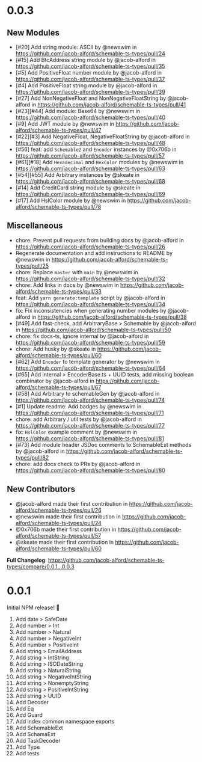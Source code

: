 # 0.0.3

## New Modules

- [#20] Add string module: ASCII by @newswim in https://github.com/jacob-alford/schemable-ts-types/pull/24
- [#15] Add BtcAddress string module by @jacob-alford in https://github.com/jacob-alford/schemable-ts-types/pull/35
- [#5] Add PositiveFloat number module by @jacob-alford in https://github.com/jacob-alford/schemable-ts-types/pull/37
- [#4] Add PositiveFloat string module by @jacob-alford in https://github.com/jacob-alford/schemable-ts-types/pull/39
- [#27] Add NonNegativeFloat and NonNegativeFloatString by @jacob-alford in https://github.com/jacob-alford/schemable-ts-types/pull/41
- [#23][#44] Add module: Base64 by @newswim in https://github.com/jacob-alford/schemable-ts-types/pull/40
- [#9] Add JWT module by @newswim in https://github.com/jacob-alford/schemable-ts-types/pull/47
- [#22][#3] Add NegativeFloat, NegativeFloatString by @jacob-alford in https://github.com/jacob-alford/schemable-ts-types/pull/48
- [#56] feat: add `Schemable2` and `Encoder` instances by @0x706b in https://github.com/jacob-alford/schemable-ts-types/pull/57
- [#61][#18] Add `Hexadecimal` and `HexColor` modules by @newswim in https://github.com/jacob-alford/schemable-ts-types/pull/63
- [#54][#55] Add Arbitrary instances by @skeate in https://github.com/jacob-alford/schemable-ts-types/pull/68
- [#14] Add CreditCard string module by @skeate in https://github.com/jacob-alford/schemable-ts-types/pull/69
- [#17] Add HslColor module by @newswim in https://github.com/jacob-alford/schemable-ts-types/pull/78

## Miscellaneous

- chore: Prevent pull requests from building docs by @jacob-alford in https://github.com/jacob-alford/schemable-ts-types/pull/26
- Regenerate documentation and add instructions to README by @newswim in https://github.com/jacob-alford/schemable-ts-types/pull/25
- chore: Replace `master` with `main` by @newswim in https://github.com/jacob-alford/schemable-ts-types/pull/32
- chore: Add links in docs by @newswim in https://github.com/jacob-alford/schemable-ts-types/pull/33
- feat: Add `yarn generate:template` script by @jacob-alford in https://github.com/jacob-alford/schemable-ts-types/pull/34
- fix: Fix inconsistencies when generating number modules by @jacob-alford in https://github.com/jacob-alford/schemable-ts-types/pull/38
- [#49] Add fast-check, add ArbitraryBase > Schemable by @jacob-alford in https://github.com/jacob-alford/schemable-ts-types/pull/50
- chore: fix docs-ts, ignore internal by @jacob-alford in https://github.com/jacob-alford/schemable-ts-types/pull/59
- chore: Add husky by @skeate in https://github.com/jacob-alford/schemable-ts-types/pull/60
- [#62] Add `Encoder` to template generator by @newswim in https://github.com/jacob-alford/schemable-ts-types/pull/64
- [#65] Add internal > EncoderBase.ts + UUID tests, add missing boolean combinator by @jacob-alford in https://github.com/jacob-alford/schemable-ts-types/pull/67
- [#58] Add Arbitrary to schemableGen by @jacob-alford in https://github.com/jacob-alford/schemable-ts-types/pull/74
- [#1] Update readme: Add badges by @newswim in https://github.com/jacob-alford/schemable-ts-types/pull/71
- chore: add Arbitrary / util tests by @jacob-alford in https://github.com/jacob-alford/schemable-ts-types/pull/77
- fix: `HslColor` example comment by @newswim in https://github.com/jacob-alford/schemable-ts-types/pull/81
- [#73] Add module header JSDoc comments to SchemableExt methods by @jacob-alford in https://github.com/jacob-alford/schemable-ts-types/pull/82
- chore: add docs check to PRs by @jacob-alford in https://github.com/jacob-alford/schemable-ts-types/pull/80

## New Contributors

- @jacob-alford made their first contribution in https://github.com/jacob-alford/schemable-ts-types/pull/26
- @newswim made their first contribution in https://github.com/jacob-alford/schemable-ts-types/pull/24
- @0x706b made their first contribution in https://github.com/jacob-alford/schemable-ts-types/pull/57
- @skeate made their first contribution in https://github.com/jacob-alford/schemable-ts-types/pull/60

**Full Changelog**: https://github.com/jacob-alford/schemable-ts-types/compare/0.0.1...0.0.3

# 0.0.1

Initial NPM release! 🎉

1. Add date > SafeDate
2. Add number > Int
3. Add number > Natural
4. Add number > NegativeInt
5. Add number > PositiveInt
6. Add string > EmailAddress
7. Add string > IntString
8. Add string > ISODateString
9. Add string > NaturalString
10. Add string > NegativeIntString
11. Add string > NonemptyString
12. Add string > PositiveIntString
13. Add string > UUID
14. Add Decoder
15. Add Eq
16. Add Guard
17. Add index common namespace exports
18. Add SchemableExt
19. Add SchamaExt
20. Add TaskDecoder
21. Add Type
22. Add tests
